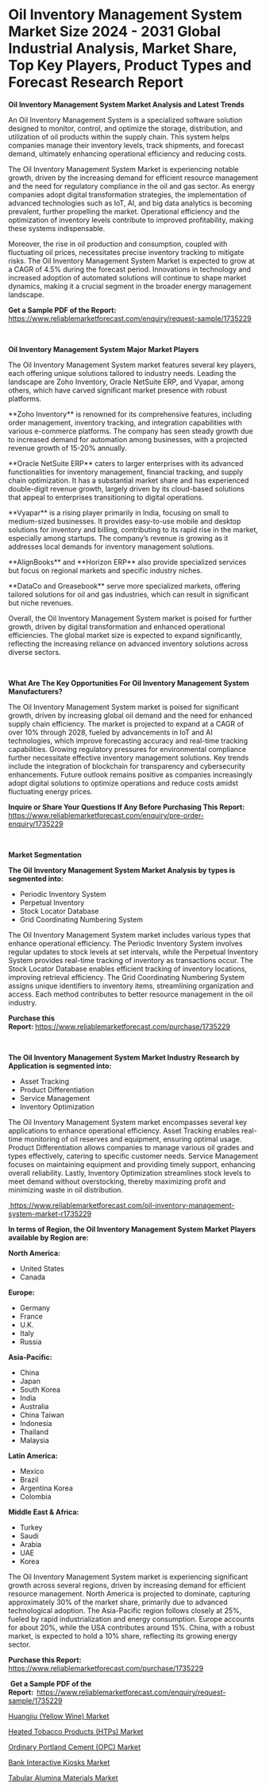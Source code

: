 <p><h1>Oil Inventory Management System Market Size 2024 - 2031 Global Industrial Analysis, Market Share, Top Key Players, Product Types and Forecast Research Report</h1></p><p><strong>Oil Inventory Management System Market Analysis and Latest Trends</strong></p>
<p><p>An Oil Inventory Management System is a specialized software solution designed to monitor, control, and optimize the storage, distribution, and utilization of oil products within the supply chain. This system helps companies manage their inventory levels, track shipments, and forecast demand, ultimately enhancing operational efficiency and reducing costs.</p><p>The Oil Inventory Management System Market is experiencing notable growth, driven by the increasing demand for efficient resource management and the need for regulatory compliance in the oil and gas sector. As energy companies adopt digital transformation strategies, the implementation of advanced technologies such as IoT, AI, and big data analytics is becoming prevalent, further propelling the market. Operational efficiency and the optimization of inventory levels contribute to improved profitability, making these systems indispensable.</p><p>Moreover, the rise in oil production and consumption, coupled with fluctuating oil prices, necessitates precise inventory tracking to mitigate risks. The Oil Inventory Management System Market is expected to grow at a CAGR of 4.5% during the forecast period. Innovations in technology and increased adoption of automated solutions will continue to shape market dynamics, making it a crucial segment in the broader energy management landscape.</p></p>
<p><strong>Get a Sample PDF of the Report:&nbsp;</strong> <a href="https://www.reliablemarketforecast.com/enquiry/request-sample/1735229?utm_campaign=1474&utm_medium=2&utm_source=Github&utm_content=ia&utm_term=13102024&utm_id=oil-inventory-management-system">https://www.reliablemarketforecast.com/enquiry/request-sample/1735229</a></p>
<p>&nbsp;</p>
<p><strong>Oil Inventory Management System Major Market Players</strong></p>
<p><p>The Oil Inventory Management System market features several key players, each offering unique solutions tailored to industry needs. Leading the landscape are Zoho Inventory, Oracle NetSuite ERP, and Vyapar, among others, which have carved significant market presence with robust platforms.</p><p>**Zoho Inventory** is renowned for its comprehensive features, including order management, inventory tracking, and integration capabilities with various e-commerce platforms. The company has seen steady growth due to increased demand for automation among businesses, with a projected revenue growth of 15-20% annually.</p><p>**Oracle NetSuite ERP** caters to larger enterprises with its advanced functionalities for inventory management, financial tracking, and supply chain optimization. It has a substantial market share and has experienced double-digit revenue growth, largely driven by its cloud-based solutions that appeal to enterprises transitioning to digital operations.</p><p>**Vyapar** is a rising player primarily in India, focusing on small to medium-sized businesses. It provides easy-to-use mobile and desktop solutions for inventory and billing, contributing to its rapid rise in the market, especially among startups. The company’s revenue is growing as it addresses local demands for inventory management solutions.</p><p>**AlignBooks** and **Horizon ERP** also provide specialized services but focus on regional markets and specific industry niches. </p><p>**DataCo and Greasebook** serve more specialized markets, offering tailored solutions for oil and gas industries, which can result in significant but niche revenues.</p><p>Overall, the Oil Inventory Management System market is poised for further growth, driven by digital transformation and enhanced operational efficiencies. The global market size is expected to expand significantly, reflecting the increasing reliance on advanced inventory solutions across diverse sectors.</p></p>
<p>&nbsp;</p>
<p><strong>What Are The Key Opportunities For Oil Inventory Management System Manufacturers?</strong></p>
<p><p>The Oil Inventory Management System market is poised for significant growth, driven by increasing global oil demand and the need for enhanced supply chain efficiency. The market is projected to expand at a CAGR of over 10% through 2028, fueled by advancements in IoT and AI technologies, which improve forecasting accuracy and real-time tracking capabilities. Growing regulatory pressures for environmental compliance further necessitate effective inventory management solutions. Key trends include the integration of blockchain for transparency and cybersecurity enhancements. Future outlook remains positive as companies increasingly adopt digital solutions to optimize operations and reduce costs amidst fluctuating energy prices.</p></p>
<p><strong>Inquire or Share Your Questions If Any Before Purchasing This Report:</strong> <a href="https://www.reliablemarketforecast.com/enquiry/pre-order-enquiry/1735229?utm_campaign=1474&utm_medium=2&utm_source=Github&utm_content=ia&utm_term=13102024&utm_id=oil-inventory-management-system">https://www.reliablemarketforecast.com/enquiry/pre-order-enquiry/1735229</a></p>
<p>&nbsp;</p>
<p><strong>Market Segmentation</strong></p>
<p><strong>The Oil Inventory Management System Market Analysis by types is segmented into:</strong></p>
<p><ul><li>Periodic Inventory System</li><li>Perpetual Inventory</li><li>Stock Locator Database</li><li>Grid Coordinating Numbering System</li></ul></p>
<p><p>The Oil Inventory Management System market includes various types that enhance operational efficiency. The Periodic Inventory System involves regular updates to stock levels at set intervals, while the Perpetual Inventory System provides real-time tracking of inventory as transactions occur. The Stock Locator Database enables efficient tracking of inventory locations, improving retrieval efficiency. The Grid Coordinating Numbering System assigns unique identifiers to inventory items, streamlining organization and access. Each method contributes to better resource management in the oil industry.</p></p>
<p><strong>Purchase this Report:&nbsp;</strong><a href="https://www.reliablemarketforecast.com/purchase/1735229?utm_campaign=1474&utm_medium=2&utm_source=Github&utm_content=ia&utm_term=13102024&utm_id=oil-inventory-management-system">https://www.reliablemarketforecast.com/purchase/1735229</a></p>
<p>&nbsp;</p>
<p><strong>The Oil Inventory Management System Market Industry Research by Application is segmented into:</strong></p>
<p><ul><li>Asset Tracking</li><li>Product Differentiation</li><li>Service Management</li><li>Inventory Optimization</li></ul></p>
<p><p>The Oil Inventory Management System market encompasses several key applications to enhance operational efficiency. Asset Tracking enables real-time monitoring of oil reserves and equipment, ensuring optimal usage. Product Differentiation allows companies to manage various oil grades and types effectively, catering to specific customer needs. Service Management focuses on maintaining equipment and providing timely support, enhancing overall reliability. Lastly, Inventory Optimization streamlines stock levels to meet demand without overstocking, thereby maximizing profit and minimizing waste in oil distribution.</p></p>
<p><a href="https://www.reliablemarketforecast.com/oil-inventory-management-system-market-r1735229?utm_campaign=1474&utm_medium=2&utm_source=Github&utm_content=ia&utm_term=13102024&utm_id=oil-inventory-management-system">&nbsp;https://www.reliablemarketforecast.com/oil-inventory-management-system-market-r1735229</a></p>
<p><strong>In terms of Region, the Oil Inventory Management System Market Players available by Region are:</strong></p>
<p>
    <p> <strong> North America: </strong>
        <ul>
            <li>United States</li>
            <li>Canada</li>
        </ul>
        </p> 
    <p> <strong> Europe: </strong>
        <ul>
            <li>Germany</li>
            <li>France</li>
            <li>U.K.</li>
            <li>Italy</li>
            <li>Russia</li>
        </ul>
        </p> 
    <p> <strong> Asia-Pacific: </strong>
        <ul>
            <li>China</li>
            <li>Japan</li>
            <li>South Korea</li>
            <li>India</li>
            <li>Australia</li>
            <li>China Taiwan</li>
            <li>Indonesia</li>
            <li>Thailand</li>
            <li>Malaysia</li>
        </ul>
        </p> 
    <p> <strong> Latin America: </strong>
        <ul>
            <li>Mexico</li>
            <li>Brazil</li>
            <li>Argentina Korea</li>
            <li>Colombia</li>
        </ul>
        </p> 
    <p> <strong> Middle East & Africa: </strong>
        <ul>
            <li>Turkey</li>
            <li>Saudi</li>
            <li>Arabia</li>
            <li>UAE</li>
            <li>Korea</li>
        </ul>
    </p>
    </p>
<p><p>The Oil Inventory Management System market is experiencing significant growth across several regions, driven by increasing demand for efficient resource management. North America is projected to dominate, capturing approximately 30% of the market share, primarily due to advanced technological adoption. The Asia-Pacific region follows closely at 25%, fueled by rapid industrialization and energy consumption. Europe accounts for about 20%, while the USA contributes around 15%. China, with a robust market, is expected to hold a 10% share, reflecting its growing energy sector.</p></p>
<p><strong>Purchase this Report: </strong><a href="https://www.reliablemarketforecast.com/purchase/1735229?utm_campaign=1474&utm_medium=2&utm_source=Github&utm_content=ia&utm_term=13102024&utm_id=oil-inventory-management-system">https://www.reliablemarketforecast.com/purchase/1735229</a></p>
<p>&nbsp;<strong>Get a Sample PDF of the Report:&nbsp;&nbsp;</strong><a href="https://www.reliablemarketforecast.com/enquiry/request-sample/1735229?utm_campaign=1474&utm_medium=2&utm_source=Github&utm_content=ia&utm_term=13102024&utm_id=oil-inventory-management-system">https://www.reliablemarketforecast.com/enquiry/request-sample/1735229</a></p>
<p><strong></strong></p>
<p><p><a href="https://www.linkedin.com/pulse/global-huangjiu-yellow-wine-market-share-growth-opportunities-niuqc?utm_campaign=1474&utm_medium=2&utm_source=Github&utm_content=ia&utm_term=13102024&utm_id=oil-inventory-management-system">Huangjiu (Yellow Wine) Market</a></p><p><a href="https://www.linkedin.com/pulse/decoding-heated-tobacco-products-htps-market-signals-growth-vobee?utm_campaign=1474&utm_medium=2&utm_source=Github&utm_content=ia&utm_term=13102024&utm_id=oil-inventory-management-system">Heated Tobacco Products (HTPs) Market</a></p><p><a href="https://www.linkedin.com/pulse/strategic-market-insights-navigating-global-ordinary-portland-ru3qc?utm_campaign=1474&utm_medium=2&utm_source=Github&utm_content=ia&utm_term=13102024&utm_id=oil-inventory-management-system">Ordinary Portland Cement (OPC) Market</a></p><p><a href="https://github.com/NarcisoFerry/Market-Research-Report-List-1/blob/main/bank-interactive-kiosks-market.md?utm_campaign=1474&utm_medium=2&utm_source=Github&utm_content=ia&utm_term=13102024&utm_id=oil-inventory-management-system">Bank Interactive Kiosks Market</a></p><p><a href="https://www.linkedin.com/pulse/tabular-alumina-materials-market-size-share-trends-analysis-d77sc?utm_campaign=1474&utm_medium=2&utm_source=Github&utm_content=ia&utm_term=13102024&utm_id=oil-inventory-management-system">Tabular Alumina Materials Market</a></p></p>